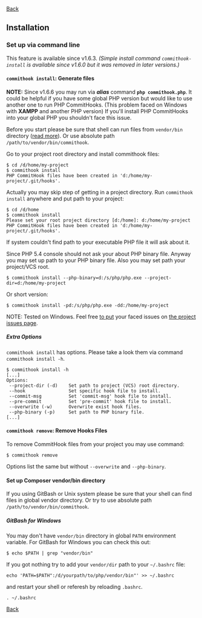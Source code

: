 [Back](README.md)
## Installation

### Set up via command line

This feature is available since v1.6.3. _(Simple install command `commithook-install` is available since v1.6.0 but it was removed in later versions.)_

#### `commithook install`: Generate files

**NOTE:** Since v1.6.6 you may run via **_alias_** command **`php commithook.php`**. It could be helpful if you have some global PHP version but would like to use another one to run PHP CommitHooks. (This problem faced on Windows with **XAMPP** and another PHP version) If you'll install PHP CommitHooks into your global PHP you shouldn't face this issue.

Before you start please be sure that shell can run files from `vendor/bin` directory ([read more](#set-up-composer-vendorbin-directory)). Or use absolute path `/path/to/vendor/bin/commithook`.

Go to your project root directory and install commithook files:
```shell
$ cd /d/home/my-project
$ commithook install
PHP CommitHook files have been created in 'd:/home/my-project/.git/hooks'.
```
Actually you may skip step of getting in a project directory.
Run `commithook install` anywhere and put path to your project:
```shell
$ cd /d/home
$ commithook install
Please set your root project directory [d:/home]: d:/home/my-project
PHP CommitHook files have been created in 'd:/home/my-project/.git/hooks'.
```
If system couldn't find path to your executable PHP file it will ask about it.

Since PHP 5.4 console should not ask your about PHP binary file. Anyway you may set up path to your PHP binary file.
Also you may set path your project/VCS root.
```shell
$ commithook install --php-binary=d:/s/php/php.exe --project-dir=d:/home/my-project
```
Or short version:
```shell
$ commithook install -pd:/s/php/php.exe -dd:/home/my-project
```

NOTE: Tested on Windows. Feel free [to put](../../issues/new "Add a new issue") your faced issues on [the project issues page](../../issues "Issues").

##### Extra Options
`commithook install` has options.
Please take a look them via command `commithook install -h`.
```shell
$ commithook install -h
[...]
Options:
 --project-dir (-d)    Set path to project (VCS) root directory.
 --hook                Set specific hook file to install.
 --commit-msg          Set 'commit-msg' hook file to install.
 --pre-commit          Set 'pre-commit' hook file to install.
 --overwrite (-w)      Overwrite exist hook files.
 --php-binary (-p)     Set path to PHP binary file.
[...]
```

#### `commithook remove`: Remove Hooks Files
To remove CommitHook files from your project you may use command:
```shell
$ commithook remove
```
Options list the same but without `--overwrite` and `--php-binary`.

#### Set up Composer vendor/bin directory
If you using GitBash or Unix system please be sure that your shell can find files in global vendor directory.
Or try to use absolute path `/path/to/vendor/bin/commithook`.
##### GitBash for Windows
You may don't have `vendor/bin` directory in global `PATH` environment variable.
For GitBash for Windows you can check this out:
```shell
$ echo $PATH | grep "vendor/bin"
```
If you got nothing try to add your `vendor/dir` path to your `~/.bashrc` file:
```shell
echo 'PATH=$PATH":/d/yourpath/to/php/vendor/bin"' >> ~/.bashrc
```
and restart your shell or referesh by reloading `.bashrc`.
```shell
. ~/.bashrc
```

[Back](README.md)
